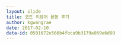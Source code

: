 ```yaml
---
layout: slide
title: 코드 리뷰어 활동 후기
author: kgwangrae
date: 2017-02-10
data-id: 0501672e566b4fbca9b3179a069e6d09
---
```

